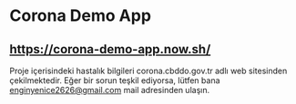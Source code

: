 # Corona Demo App
## https://corona-demo-app.now.sh/
Proje içerisindeki hastalık bilgileri corona.cbddo.gov.tr adlı web sitesinden çekilmektedir. 
Eğer bir sorun teşkil ediyorsa, lütfen bana enginyenice2626@gmail.com mail adresinden ulaşın.
